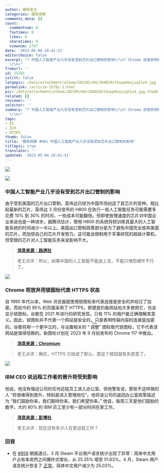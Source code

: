 ```yaml
---
author: 硬核老王
categories: 硬核观察
comments_data: []
count:
  commentnum: 0
  favtimes: 0
  likes: 0
  sharetimes: 0
  viewnum: 2747
date: '2023-05-04 20:41:31'
editorchoice: false
excerpt: "? 中国人工智能产业几乎没有受到芯片出口管制的影响\r\n? Chrome 将放弃用锁图标代表 HTTPS 状态\r\n? IBM CEO 说远程工作者的晋升将受到影响\r\n»
  \r\n»"
fromurl: ''
id: 15781
islctt: false
largepic: /data/attachment/album/202305/04/204029zt4uop9eajzq21o4.jpg
permalink: /article-15781-1.html
pic: /data/attachment/album/202305/04/204029zt4uop9eajzq21o4.jpg.thumb.jpg
related: []
reviewer: ''
selector: ''
summary: "? 中国人工智能产业几乎没有受到芯片出口管制的影响\r\n? Chrome 将放弃用锁图标代表 HTTPS 状态\r\n? IBM CEO 说远程工作者的晋升将受到影响\r\n»
  \r\n»"
tags:
- AI
- 芯片
- HTTPS
thumb: false
title: '硬核观察 #991 中国人工智能产业几乎没有受到芯片出口管制的影响'
titlepic: true
translator: ''
updated: '2023-05-04 20:41:31'
---
```


![](/data/attachment/album/202305/04/204029zt4uop9eajzq21o4.jpg)


![](/data/attachment/album/202305/04/204042q1m1xtcmayut0xva.jpg)


### 中国人工智能产业几乎没有受到芯片出口管制的影响


由于受到美国的芯片出口管制，英伟达已经为中国市场创造了其芯片的变种。相比起最新的芯片，英伟达 3 月份宣布的 H800 在执行一些人工智能任务可能需要多花费 10% 到 30% 的时间，一些成本可能翻倍。但即使放慢速度的芯片对中国企业来说也是一种进步。据腾讯估计，使用 H800 的系统将把训练其最大的人工智能系统的时间减少一半以上。美国出口管制政策部分是为了避免中国完全放弃美国的芯片，而加倍自己的芯片开发努力。这可能会限制用于军事研究的超级计算机，但受限的芯片对人工智能任务来说影响不大。



> 
> **[消息来源：路透社](https://www.reuters.com/technology/chinas-ai-industry-barely-slowed-by-us-chip-export-rules-2023-05-03/)**
> 
> 
> 



> 
> 老王点评：所以，如果中国的人工智能不能追上去，不能只埋怨硬件不行了。
> 
> 
> 


![](/data/attachment/album/202305/04/204056v06ilxnf9o1j5wl6.jpg)


### Chrome 将放弃用锁图标代表 HTTPS 状态


自 1990 年代以来，Web 浏览器就使用锁图标来代表连接是安全的并经过了加密。而如今的 95% 的页面采用了 HTTPS，即便是钓鱼网站也大多使用它，也会显示锁图标。谷歌在 2021 年进行的研究发现，只有 11% 的用户能正确理解其意义。因此，锁图标并不代表一个网站是安全的，只是表明传输内容的连接是加密的。谷歌将用一个更中立的，与设置相关的 “<ruby> 调整 <rt>  Tune </rt></ruby>” 图标取代锁图标，它不代表该网站是值得信赖的。新图标计划在 2023 年 9 月初发布的 Chrome 117 中推出。



> 
> **[消息来源：Chromium](https://blog.chromium.org/2023/05/an-update-on-lock-icon.html)**
> 
> 
> 



> 
> 老王点评：确实，HTTPS 已经成了默认，那这个按钮就有失原意了。
> 
> 
> 


![](/data/attachment/album/202305/04/204109fbcz5y1xxjb7l45u.jpg)


### IBM CEO 说远程工作者的晋升将受到影响


他说，他没有强迫公司的任何远程员工进入办公室，但他警告说，那些不这样做的人 “将很难得到晋升，特别是进入管理岗位”。他将该公司的返回办公室政策描述为 “我们鼓励你来，我们期待你来，我们希望你来。” 他说，每周三天是他们鼓励的数字。大约 80% 的 IBM 员工至少有一部分时间在家工作。



> 
> **[消息来源：彭博社](https://www.bloomberg.com/news/articles/2023-05-03/remote-work-can-hurt-your-career-ibm-ceo-says)**
> 
> 
> 



> 
> 老王点评：现在还有多少人在家远程工作？
> 
> 
> 


### 回音


* 在 [#959](/article-15686-1.html) 期报道过，3 月 Steam 平台用户语言统计出现了异常：简体中文用户占有率突然之间爆炸式增长，从 25.35% 增至 51.63%。4 月，Steam 用户语言统计恢复了 [正常](https://store.steampowered.com/hwsurvey/?platform=combined)，简体中文用户减少为 25.03%。